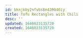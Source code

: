 ```yaml
---
id: bknjkby2nfvbs8n439046iy
title: Tofu Rectangles with Chili
desc: ''
updated: 1646023135720
created: 1646023135720
---
```


